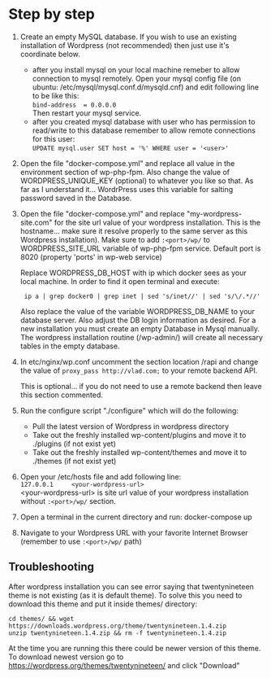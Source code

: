 # Step by step

1. Create an empty MySQL database. If you wish to use an existing 
   installation of Wordpress (not recommended) then just use it's 
   coordinate below.
   - after you install mysql on your local machine remeber to
   allow connection to mysql remotely. Open your mysql config
   file (on ubuntu: /etc/mysql/mysql.conf.d/mysqld.cnf) and edit
   following line to be like this:<br/>
   `bind-address  = 0.0.0.0`<br/>
   Then restart your mysql service.
   - after you created mysql database with user who has permission
   to read/write to this database remember to allow remote 
   connections for this user:<br/>
   `UPDATE mysql.user SET host = '%' WHERE user = '<user>'`
2. Open the file "docker-compose.yml" and replace all value in 
   the environment section of wp-php-fpm. Also change the value 
   of WORDPRESS_UNIQUE_KEY (optional) to whatever you like so that.
   As far as I understand it... WordrPress uses this variable for
   salting password saved in the Database.
3. Open the file "docker-compose.yml" and replace 
   "my-wordpress-site.com" for 
   the site url value of your wordpress installation. This is the 
   hostname... make sure it resolve properly to the same server 
   as this Wordpress installation).
   Make sure to add `:<port>/wp/` to WORDPRESS_SITE_URL variable of 
   wp-php-fpm service. Default port is 8020 (property 'ports' in 
   wp-web service)

   Replace WORDPRESS_DB_HOST with ip which docker sees as your local 
   machine. In order to find it open terminal and execute:
   ```
    ip a | grep docker0 | grep inet | sed 's/inet//' | sed 's/\/.*//'
   ```

   Also replace the value of the variable WORDPRESS_DB_NAME to your 
   database server. Also adjust the DB login information as desired. 
   For a new installation you must create an empty Database in Mysql 
   manually. The wordpress installation routine (/wp-admin/) will 
   create all necessary tables in the empty database.

4. In etc/nginx/wp.conf uncomment the section location /rapi 
    and change the value of `proxy_pass http://vlad.com;`
   to your remote backend API.

   This is optional... if you do not need to use a remote backend 
   then leave this section commented.

5. Run the configure script "./configure" which will do the following: 
    - Pull the latest version of Wordpress in wordpress directory
    - Take out the freshly installed wp-content/plugins and move it to ./plugins 
      (if not exist yet)
    - Take out the freshly installed wp-content/themes and move it to ./themes
      (if not exist yet)
6. Open your /etc/hosts file and add following line:<br/>
`127.0.0.1     <your-wordpress-url>`<br/>
\<your-wordpress-url> is site url value of your wordpress installation without
`:<port>/wp/` section.

7. Open a terminal in the current directory and run: docker-compose up

8. Navigate to your Wordpress URL with your favorite Internet Browser
(remember to use `:<port>/wp/` path)

## Troubleshooting

After wordpress installation you can see error saying that twentynineteen theme
is not existing (as it is default theme). To solve this you need to download this 
theme and put it inside themes/ directory:
```
cd themes/ && wget https://downloads.wordpress.org/theme/twentynineteen.1.4.zip
unzip twentynineteen.1.4.zip && rm -f twentynineteen.1.4.zip
```
At the time you are running this there could be newer version of this theme.
To download newest version go to https://wordpress.org/themes/twentynineteen/
and click "Download"
